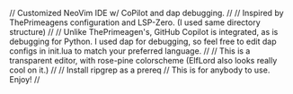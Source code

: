 // Customized NeoVim IDE w/ CoPilot and dap debugging. // 
// Inspired by ThePrimeagens configuration and LSP-Zero. (I used same directory structure) //
// Unlike ThePrimeagen's, GitHub Copilot is integrated, as is debugging for Python. I used dap for debugging, so feel free to edit dap configs in init.lua to match your preferred language. // 
// This is a transparent editor, with rose-pine colorscheme (ElfLord also looks really cool on it.) //
// Install ripgrep as a prereq
// This is for anybody to use. Enjoy! //
